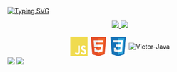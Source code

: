 [![Typing SVG](https://readme-typing-svg.demolab.com?font=Fira+Code&duration=2500&pause=1000&color=D8582C&multiline=true&width=725&height=120&lines=Ol%C3%A1%2C+meu+nome+%C3%A9+Victor+Muza%2C+seja+bem+vindo(a)+ao+meu+perfil!;Sou+estudante+de+Ci%C3%AAncia+da+Computa%C3%A7%C3%A3o;Hello%2C+my+name+is+Victor+Muza%2C+welcome+to+my+profile;+I'm+a+student+computer+science+)](https://git.io/typing-svg)

<div align="center">
  <a href="https://github.com/Victor733">
  <img height="180em" src="https://github-readme-stats.vercel.app/api?username=Victor733&show_icons=true&title_color=D8582C&theme=codeSTACKr&include_all_commits=true&count_private=true"/>
  <img height="180em" src="https://github-readme-stats.vercel.app/api/top-langs/?username=Victor733&title_color=D8582C&layout=compact&langs_count=7&theme=codeSTACKr"/>
  </a>
</div>
<div align="center" style="display: inline_block"><br>
  <img align="center" alt="Victor-Js" height="45" width="40" src="https://raw.githubusercontent.com/devicons/devicon/master/icons/javascript/javascript-plain.svg">
  <img align="center" alt="Victor-HTML" height="45" width="40" src="https://raw.githubusercontent.com/devicons/devicon/master/icons/html5/html5-original.svg">
  <img align="center" alt="Victor-CSS" height="45" width="40" src="https://raw.githubusercontent.com/devicons/devicon/master/icons/css3/css3-original.svg">
  <img align="center" alt="Victor-Java" height"45" width="40" src="https://cdn.jsdelivr.net/gh/devicons/devicon/icons/java/java-plain.svg" />
</div>

<div>
  <a href = "mailto:victormuza133@gmail.com"><img align="center" src="https://img.shields.io/badge/-Gmail-%23333?style=for-the-badge&logo=gmail&logoColor=white" target="_blank"></a>
  <a href="https://www.linkedin.com/in/victor-muza/"><img align="center" src="https://img.shields.io/badge/-LinkedIn-%230077B5?style=for-the-badge&logo=linkedin&logoColor=white" target="_blank"></a> 
  
</div>
